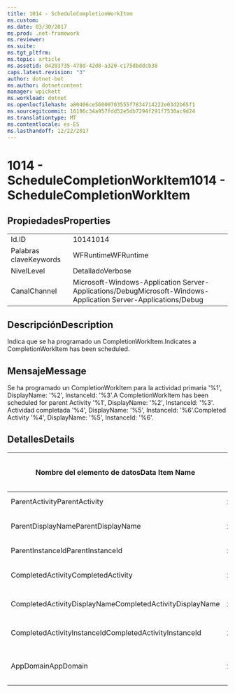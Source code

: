 ```yaml
---
title: 1014 - ScheduleCompletionWorkItem
ms.custom: 
ms.date: 03/30/2017
ms.prod: .net-framework
ms.reviewer: 
ms.suite: 
ms.tgt_pltfrm: 
ms.topic: article
ms.assetid: 84203735-478d-42d8-a320-c175dbddcb38
caps.latest.revision: "3"
author: dotnet-bot
ms.author: dotnetcontent
manager: wpickett
ms.workload: dotnet
ms.openlocfilehash: a80406ce56000703555f7834714222e03d2b65f1
ms.sourcegitcommit: 16186c34a957fdd52e5db7294f291f7530ac9d24
ms.translationtype: MT
ms.contentlocale: es-ES
ms.lasthandoff: 12/22/2017
---
```

# <a name="1014---schedulecompletionworkitem"></a><span data-ttu-id="951ea-102">1014 - ScheduleCompletionWorkItem</span><span class="sxs-lookup"><span data-stu-id="951ea-102">1014 - ScheduleCompletionWorkItem</span></span>
## <a name="properties"></a><span data-ttu-id="951ea-103">Propiedades</span><span class="sxs-lookup"><span data-stu-id="951ea-103">Properties</span></span>  
  
|||  
|-|-|  
|<span data-ttu-id="951ea-104">Id.</span><span class="sxs-lookup"><span data-stu-id="951ea-104">ID</span></span>|<span data-ttu-id="951ea-105">1014</span><span class="sxs-lookup"><span data-stu-id="951ea-105">1014</span></span>|  
|<span data-ttu-id="951ea-106">Palabras clave</span><span class="sxs-lookup"><span data-stu-id="951ea-106">Keywords</span></span>|<span data-ttu-id="951ea-107">WFRuntime</span><span class="sxs-lookup"><span data-stu-id="951ea-107">WFRuntime</span></span>|  
|<span data-ttu-id="951ea-108">Nivel</span><span class="sxs-lookup"><span data-stu-id="951ea-108">Level</span></span>|<span data-ttu-id="951ea-109">Detallado</span><span class="sxs-lookup"><span data-stu-id="951ea-109">Verbose</span></span>|  
|<span data-ttu-id="951ea-110">Canal</span><span class="sxs-lookup"><span data-stu-id="951ea-110">Channel</span></span>|<span data-ttu-id="951ea-111">Microsoft-Windows-Application Server-Applications/Debug</span><span class="sxs-lookup"><span data-stu-id="951ea-111">Microsoft-Windows-Application Server-Applications/Debug</span></span>|  
  
## <a name="description"></a><span data-ttu-id="951ea-112">Descripción</span><span class="sxs-lookup"><span data-stu-id="951ea-112">Description</span></span>  
 <span data-ttu-id="951ea-113">Indica que se ha programado un CompletionWorkItem.</span><span class="sxs-lookup"><span data-stu-id="951ea-113">Indicates a CompletionWorkItem has been scheduled.</span></span>  
  
## <a name="message"></a><span data-ttu-id="951ea-114">Mensaje</span><span class="sxs-lookup"><span data-stu-id="951ea-114">Message</span></span>  
 <span data-ttu-id="951ea-115">Se ha programado un CompletionWorkItem para la actividad primaria '%1', DisplayName: '%2', InstanceId: '%3'.</span><span class="sxs-lookup"><span data-stu-id="951ea-115">A CompletionWorkItem has been scheduled for parent Activity '%1', DisplayName: '%2', InstanceId: '%3'.</span></span>  <span data-ttu-id="951ea-116">Actividad completada '%4', DisplayName: '%5', InstanceId: '%6'.</span><span class="sxs-lookup"><span data-stu-id="951ea-116">Completed Activity '%4', DisplayName: '%5', InstanceId: '%6'.</span></span>  
  
## <a name="details"></a><span data-ttu-id="951ea-117">Detalles</span><span class="sxs-lookup"><span data-stu-id="951ea-117">Details</span></span>  
  
|<span data-ttu-id="951ea-118">Nombre del elemento de datos</span><span class="sxs-lookup"><span data-stu-id="951ea-118">Data Item Name</span></span>|<span data-ttu-id="951ea-119">Tipo del elemento de datos</span><span class="sxs-lookup"><span data-stu-id="951ea-119">Data Item Type</span></span>|<span data-ttu-id="951ea-120">Descripción</span><span class="sxs-lookup"><span data-stu-id="951ea-120">Description</span></span>|  
|--------------------|--------------------|-----------------|  
|<span data-ttu-id="951ea-121">ParentActivity</span><span class="sxs-lookup"><span data-stu-id="951ea-121">ParentActivity</span></span>|<span data-ttu-id="951ea-122">xs:string</span><span class="sxs-lookup"><span data-stu-id="951ea-122">xs:string</span></span>|<span data-ttu-id="951ea-123">Nombre del tipo de la actividad principal.</span><span class="sxs-lookup"><span data-stu-id="951ea-123">The type name of the parent activity.</span></span>|  
|<span data-ttu-id="951ea-124">ParentDisplayName</span><span class="sxs-lookup"><span data-stu-id="951ea-124">ParentDisplayName</span></span>|<span data-ttu-id="951ea-125">xs:string</span><span class="sxs-lookup"><span data-stu-id="951ea-125">xs:string</span></span>|<span data-ttu-id="951ea-126">Identificación y nombre para mostrar de la actividad principal.</span><span class="sxs-lookup"><span data-stu-id="951ea-126">The display name of the parent activity.</span></span>|  
|<span data-ttu-id="951ea-127">ParentInstanceId</span><span class="sxs-lookup"><span data-stu-id="951ea-127">ParentInstanceId</span></span>|<span data-ttu-id="951ea-128">xs:string</span><span class="sxs-lookup"><span data-stu-id="951ea-128">xs:string</span></span>|<span data-ttu-id="951ea-129">Identificador de instancia de la actividad principal.</span><span class="sxs-lookup"><span data-stu-id="951ea-129">The instance id of the parent activity.</span></span>|  
|<span data-ttu-id="951ea-130">CompletedActivity</span><span class="sxs-lookup"><span data-stu-id="951ea-130">CompletedActivity</span></span>|<span data-ttu-id="951ea-131">xs:string</span><span class="sxs-lookup"><span data-stu-id="951ea-131">xs:string</span></span>|<span data-ttu-id="951ea-132">El nombre del tipo de la actividad que se completó.</span><span class="sxs-lookup"><span data-stu-id="951ea-132">The type name of the completed activity.</span></span>|  
|<span data-ttu-id="951ea-133">CompletedActivityDisplayName</span><span class="sxs-lookup"><span data-stu-id="951ea-133">CompletedActivityDisplayName</span></span>|<span data-ttu-id="951ea-134">xs:string</span><span class="sxs-lookup"><span data-stu-id="951ea-134">xs:string</span></span>|<span data-ttu-id="951ea-135">Nombre para mostrar de la actividad que se ha completado.</span><span class="sxs-lookup"><span data-stu-id="951ea-135">The display name of the completed activity.</span></span>|  
|<span data-ttu-id="951ea-136">CompletedActivityInstanceId</span><span class="sxs-lookup"><span data-stu-id="951ea-136">CompletedActivityInstanceId</span></span>|<span data-ttu-id="951ea-137">xs:string</span><span class="sxs-lookup"><span data-stu-id="951ea-137">xs:string</span></span>|<span data-ttu-id="951ea-138">Identificador de instancia de la actividad que se ha completado.</span><span class="sxs-lookup"><span data-stu-id="951ea-138">The instance id of the completed activity.</span></span>|  
|<span data-ttu-id="951ea-139">AppDomain</span><span class="sxs-lookup"><span data-stu-id="951ea-139">AppDomain</span></span>|<span data-ttu-id="951ea-140">xs:string</span><span class="sxs-lookup"><span data-stu-id="951ea-140">xs:string</span></span>|<span data-ttu-id="951ea-141">La cadena devuelta por AppDomain.CurrentDomain.FriendlyName.</span><span class="sxs-lookup"><span data-stu-id="951ea-141">The string returned by AppDomain.CurrentDomain.FriendlyName.</span></span>|
